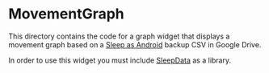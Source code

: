 # MovementGraph

This directory contains the code for a graph widget that displays a movement
graph based on a [Sleep as
Android](https://play.google.com/store/apps/details?id=com.urbandroid.sleep)
backup CSV in Google Drive.

In order to use this widget you must include [SleepData](../SleepData) as a library.
